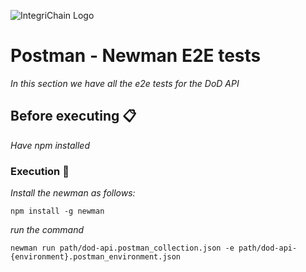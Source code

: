 ![IntegriChain Logo](https://www.integrichain.com/wp-content/uploads/2019/03/integrichain-logo.svg)

# Postman - Newman E2E tests

_In this section we have all the e2e tests for the DoD API_

## Before executing 📋

_Have npm installed_


### Execution 🔧

_Install the newman as follows:_
```
npm install -g newman
```
_run the command_

```
newman run path/dod-api.postman_collection.json -e path/dod-api-{environment}.postman_environment.json
```